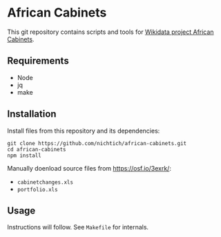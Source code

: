 # African Cabinets

This git repository contains scripts and tools for [Wikidata project African Cabinets](https://www.wikidata.org/wiki/Wikidata:WikiProject_Africa/Cabinets).

## Requirements

* Node
* jq
* make

## Installation

Install files from this repository and its dependencies:

~~~
git clone https://github.com/nichtich/african-cabinets.git
cd african-cabinets
npm install
~~~

Manually doenload source files from <https://osf.io/3exrk/>:

* `cabinetchanges.xls`
* `portfolio.xls`

## Usage

Instructions will follow. See `Makefile` for internals.

